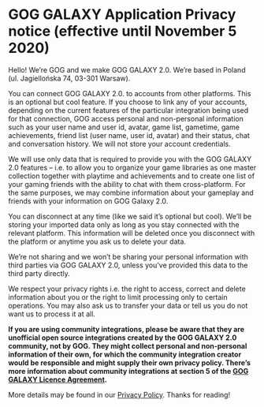 GOG GALAXY Application Privacy notice (effective until November 5 2020)
=======================================================================

Hello! We’re GOG and we make GOG GALAXY 2.0. We’re based in Poland (ul. Jagiellońska 74, 03-301 Warsaw).

You can connect GOG GALAXY 2.0. to accounts from other platforms. This is an optional but cool feature. If you choose to link any of your accounts, depending on the current features of the particular integration being used for that connection, GOG access personal and non-personal information such as your user name and user id, avatar, game list, gametime, game achievements, friend list (user name, user id, avatar) and their status, chat and conversation history. We will not store your account credentials.

We will use only data that is required to provide you with the GOG GALAXY 2.0 features – i.e. to allow you to organize your game libraries as one master collection together with playtime and achievements and to create one list of your gaming friends with the ability to chat with them cross-platform. For the same purposes, we may combine information about your gameplay and friends with your information on GOG Galaxy 2.0.

You can disconnect at any time (like we said it’s optional but cool). We’ll be storing your imported data only as long as you stay connected with the relevant platform. This information will be deleted once you disconnect with the platform or anytime you ask us to delete your data.

We’re not sharing and we won’t be sharing your personal information with third parties via GOG GALAXY 2.0, unless you’ve provided this data to the third party directly.

We respect your privacy rights i.e. the right to access, correct and delete information about you or the right to limit processing only to certain operations. You may also ask us to transfer your data or tell us you do not want us to process it at all.

**If you are using community integrations, please be aware that they are unofficial open source integrations created by the GOG GALAXY 2.0 community, not by GOG. They might collect personal and non-personal information of their own, for which the community integration creator would be responsible and might supply their own privacy policy. There’s more information about community integrations at section 5 of the [GOG GALAXY Licence Agreement](https://support.gog.com/hc/articles/360023617474).**

More details may be found in our [Privacy Policy](https://support.gog.com/hc/articles/212632109-Privacy-Policy). Thanks for reading!